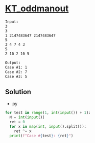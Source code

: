 # [KT_oddmanout](https://open.kattis.com/problems/oddmanout)



```txt
Input:
3
3
1 2147483647 2147483647
5
3 4 7 4 3
5
2 10 2 10 5

Output:
Case #1: 1
Case #2: 7
Case #3: 5
```

## Solution

* py

```py
for test in range(1, int(input()) + 1):
  N = int(input())
  ret = 0
  for x in map(int, input().split()):
    ret ^= x
  print(f"Case #{test}: {ret}")
```

